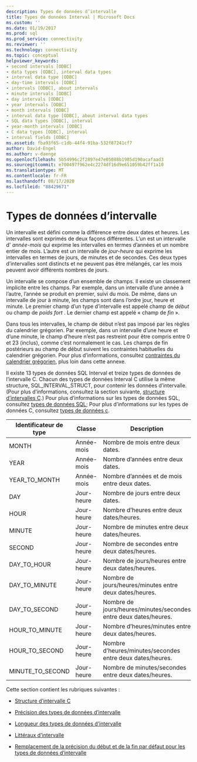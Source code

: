 ```yaml
---
description: Types de données d’intervalle
title: Types de données Interval | Microsoft Docs
ms.custom: ''
ms.date: 01/19/2017
ms.prod: sql
ms.prod_service: connectivity
ms.reviewer: ''
ms.technology: connectivity
ms.topic: conceptual
helpviewer_keywords:
- second intervals [ODBC]
- data types [ODBC], interval data types
- interval data type [ODBC]
- day-time intervals [ODBC]
- intervals [ODBC], about intervals
- minute intervals [ODBC]
- day intervals [ODBC]
- year intervals [ODBC]
- month intervals [ODBC]
- interval data type [ODBC], about interval data types
- SQL data types [ODBC], interval
- year-month intervals [ODBC]
- C data types [ODBC], interval
- interval fields [ODBC]
ms.assetid: fba93f65-c1db-44f4-91ba-532f87241cf7
author: David-Engel
ms.author: v-daenge
ms.openlocfilehash: 5b54996c2f2897e47e05088b1985d190acafaad3
ms.sourcegitcommit: e700497f962e4c2274df16d9e651059b42ff1a10
ms.translationtype: MT
ms.contentlocale: fr-FR
ms.lasthandoff: 08/17/2020
ms.locfileid: "88429671"
---
```

# <a name="interval-data-types"></a>Types de données d’intervalle
Un intervalle est défini comme la différence entre deux dates et heures. Les intervalles sont exprimés de deux façons différentes. L’un est un intervalle d' *année-mois* qui exprime les intervalles en termes d’années et un nombre entier de mois. L’autre est un intervalle de *jour-heure* qui exprime les intervalles en termes de jours, de minutes et de secondes. Ces deux types d’intervalles sont distincts et ne peuvent pas être mélangés, car les mois peuvent avoir différents nombres de jours.  
  
 Un intervalle se compose d’un ensemble de champs. Il existe un classement implicite entre les champs. Par exemple, dans un intervalle d’une année à l’autre, l’année se produit en premier, suivi du mois. De même, dans un intervalle de jour à minute, les champs sont dans l’ordre jour, heure et minute. Le premier champ d’un type d’intervalle est appelé champ de *début* ou champ de *poids fort* . Le dernier champ est appelé « champ de *fin* ».  
  
 Dans tous les intervalles, le champ de début n’est pas imposé par les règles du calendrier grégorien. Par exemple, dans un intervalle d’une heure et d’une minute, le champ d’heure n’est pas restreint pour être compris entre 0 et 23 (inclus), comme c’est normalement le cas. Les champs de fin postérieurs au champ de début suivent les contraintes habituelles du calendrier grégorien. Pour plus d’informations, consultez [contraintes du calendrier grégorien](../../../odbc/reference/appendixes/constraints-of-the-gregorian-calendar.md), plus loin dans cette annexe.  
  
 Il existe 13 types de données SQL Interval et treize types de données de l’intervalle C. Chacun des types de données Interval C utilise la même structure, SQL_INTERVAL_STRUCT, pour contenir les données d’intervalle. (Pour plus d’informations, consultez la section suivante, [structure d’intervalles C](../../../odbc/reference/appendixes/c-interval-structure.md).) Pour plus d’informations sur les types de données SQL, consultez [types de données SQL](../../../odbc/reference/appendixes/sql-data-types.md); Pour plus d’informations sur les types de données C, consultez [types de données c](../../../odbc/reference/appendixes/c-data-types.md).  
  
|Identificateur de type|Classe|Description|  
|---------------------|-----------|-----------------|  
|MONTH|Année-mois|Nombre de mois entre deux dates.|  
|YEAR|Année-mois|Nombre d’années entre deux dates.|  
|YEAR_TO_MONTH|Année-mois|Nombre d’années et de mois entre deux dates.|  
|DAY|Jour-heure|Nombre de jours entre deux dates.|  
|HOUR|Jour-heure|Nombre d’heures entre deux dates/heures.|  
|MINUTE|Jour-heure|Nombre de minutes entre deux dates/heures.|  
|SECOND|Jour-heure|Nombre de secondes entre deux dates/heures.|  
|DAY_TO_HOUR|Jour-heure|Nombre de jours/heures entre deux dates/heures.|  
|DAY_TO_MINUTE|Jour-heure|Nombre de jours/heures/minutes entre deux dates/heures.|  
|DAY_TO_SECOND|Jour-heure|Nombre de jours/heures/minutes/secondes entre deux dates/heures.|  
|HOUR_TO_MINUTE|Jour-heure|Nombre d’heures/minutes entre deux dates/heures.|  
|HOUR_TO_SECOND|Jour-heure|Nombre d’heures/minutes/secondes entre deux dates/heures.|  
|MINUTE_TO_SECOND|Jour-heure|Nombre de minutes/secondes entre deux dates/heures.|  
  
 Cette section contient les rubriques suivantes :  
  
-   [Structure d’intervalle C](../../../odbc/reference/appendixes/c-interval-structure.md)  
  
-   [Précision des types de données d’intervalle](../../../odbc/reference/appendixes/interval-data-type-precision.md)  
  
-   [Longueur des types de données d’intervalle](../../../odbc/reference/appendixes/interval-data-type-length.md)  
  
-   [Littéraux d’intervalle](../../../odbc/reference/appendixes/interval-literals.md)  
  
-   [Remplacement de la précision du début et de la fin par défaut pour les types de données d’intervalle](../../../odbc/reference/appendixes/overriding-default-leading-and-seconds-precision-for-interval-data-types.md)
